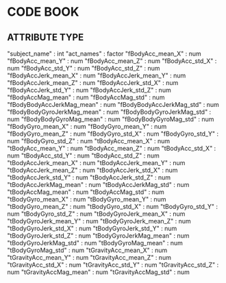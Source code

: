 # CODE BOOK

## ATTRIBUTE                          TYPE

"subject_name"                        : int
"act_names"                           : factor
"fBodyAcc_mean_X"                     : num
"fBodyAcc_mean_Y"                     : num
"fBodyAcc_mean_Z"                     : num
"fBodyAcc_std_X"                      : num
"fBodyAcc_std_Y"                      : num
"fBodyAcc_std_Z"                      : num
"fBodyAccJerk_mean_X"                 : num
"fBodyAccJerk_mean_Y"                 : num
"fBodyAccJerk_mean_Z"                 : num
"fBodyAccJerk_std_X"                  : num
"fBodyAccJerk_std_Y"                  : num
"fBodyAccJerk_std_Z"                  : num
"fBodyAccMag_mean"                    : num
"fBodyAccMag_std"                     : num
"fBodyBodyAccJerkMag_mean"            : num
"fBodyBodyAccJerkMag_std"             : num
"fBodyBodyGyroJerkMag_mean"           : num
"fBodyBodyGyroJerkMag_std"            : num
"fBodyBodyGyroMag_mean"               : num
"fBodyBodyGyroMag_std"                : num
"fBodyGyro_mean_X"                    : num
"fBodyGyro_mean_Y"                    : num
"fBodyGyro_mean_Z"                    : num
"fBodyGyro_std_X"                     : num
"fBodyGyro_std_Y"                     : num
"fBodyGyro_std_Z"                     : num
"tBodyAcc_mean_X"                     : num
"tBodyAcc_mean_Y"                     : num
"tBodyAcc_mean_Z"                     : num
"tBodyAcc_std_X"                      : num
"tBodyAcc_std_Y"                      : num
"tBodyAcc_std_Z"                      : num
"tBodyAccJerk_mean_X"                 : num
"tBodyAccJerk_mean_Y"                 : num
"tBodyAccJerk_mean_Z"                 : num
"tBodyAccJerk_std_X"                  : num
"tBodyAccJerk_std_Y"                  : num
"tBodyAccJerk_std_Z"                  : num
"tBodyAccJerkMag_mean"                : num
"tBodyAccJerkMag_std"                 : num
"tBodyAccMag_mean"                    : num
"tBodyAccMag_std"                     : num
"tBodyGyro_mean_X"                    : num
"tBodyGyro_mean_Y"                    : num
"tBodyGyro_mean_Z"                    : num
"tBodyGyro_std_X"                     : num
"tBodyGyro_std_Y"                     : num
"tBodyGyro_std_Z"                     : num
"tBodyGyroJerk_mean_X"                : num
"tBodyGyroJerk_mean_Y"                : num
"tBodyGyroJerk_mean_Z"                : num
"tBodyGyroJerk_std_X"                 : num
"tBodyGyroJerk_std_Y"                 : num
"tBodyGyroJerk_std_Z"                 : num
"tBodyGyroJerkMag_mean"               : num
"tBodyGyroJerkMag_std"                : num
"tBodyGyroMag_mean"                   : num
"tBodyGyroMag_std"                    : num
"tGravityAcc_mean_X"                  : num
"tGravityAcc_mean_Y"                  : num
"tGravityAcc_mean_Z"                  : num
"tGravityAcc_std_X"                   : num
"tGravityAcc_std_Y"                   : num
"tGravityAcc_std_Z"                   : num
"tGravityAccMag_mean"                 : num
"tGravityAccMag_std"                  : num